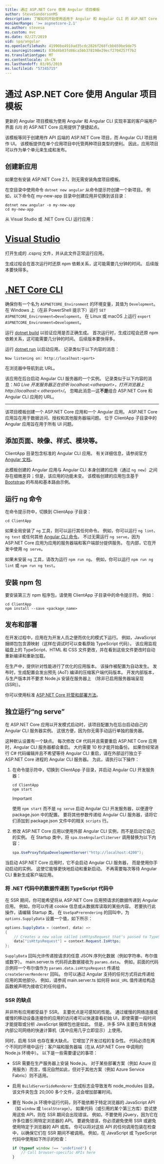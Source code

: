 ```yaml
---
title: 通过 ASP.NET Core 使用 Angular 项目模板
author: SteveSandersonMS
description: 了解如何开始使用适用于 Angular 和 Angular CLI 的 ASP.NET Core 单页应用程序 (SPA) 项目模板。
monikerRange: '>= aspnetcore-2.1'
ms.author: stevesa
ms.custom: mvc
ms.date: 02/27/2019
uid: spa/angular
ms.openlocfilehash: 41990be4910ad35cdc2826f268fcbb659be9de75
ms.sourcegitcommit: 036d4b03fd86ca5bb378198e29ecf2704257f7b2
ms.translationtype: MT
ms.contentlocale: zh-CN
ms.lasthandoff: 03/05/2019
ms.locfileid: "57345715"
---
```

# <a name="use-the-angular-project-template-with-aspnet-core"></a>通过 ASP.NET Core 使用 Angular 项目模板

更新的 Angular 项目模板为使用 Angular 和 Angular CLI 实现丰富的客户端用户界面 (UI) 的 ASP.NET Core 应用提供了便捷起点。

该模板等同于创建用作 API 后端的 ASP.NET Core 项目，而 Angular CLI 项目用作 UI。 该模板提供在单个应用项目中托管两种项目类型的便利。 因此，应用项目可以作为单个单元来生成和发布。

## <a name="create-a-new-app"></a>创建新应用

如果您有安装 ASP.NET Core 2.1，则无需安装角度项目模板。

在空目录中使用命令 `dotnet new angular` 从命令提示符创建一个新项目。 例如，以下命令在 my-new-app 目录中创建应用并切换到该目录：

```console
dotnet new angular -o my-new-app
cd my-new-app
```

从 Visual Studio 或 .NET Core CLI 运行应用：

# <a name="visual-studiotabvisual-studio"></a>[Visual Studio](#tab/visual-studio/)

打开生成的 .csproj 文件，并从此文件正常运行应用。

生成过程会在首次运行时还原 npm 依赖关系，这可能需要几分钟的时间。 后续版本要快得多。

# <a name="net-core-clitabnetcore-cli"></a>[.NET Core CLI](#tab/netcore-cli/)

确保你有一个名为 `ASPNETCORE_Environment` 的环境变量，其值为 `Development`。 在 Windows 上（在非 PowerShell 提示下）运行 `SET ASPNETCORE_Environment=Development`。 在 Linux 或 macOS 上运行 `export ASPNETCORE_Environment=Development`。

运行 [dotnet build](/dotnet/core/tools/dotnet-build) 以验证应用是否正确生成。 首次运行时，生成过程会还原 npm 依赖关系，这可能需要几分钟的时间。 后续版本要快得多。

运行 [dotnet run](/dotnet/core/tools/dotnet-run) 以启动应用。 记录类似于以下内容的消息：

```console
Now listening on: http://localhost:<port>
```

在浏览器中导航到此 URL。

该应用在后台启动 Angular CLI 服务器的一个实例。 记录类似于以下内容的消息：*NG Live 开发服务器正在侦听 localhost:&lt;otherport&gt;，打开浏览器上 http://localhost:&lt; otherport&gt;/*。 忽略此消息&mdash;这**不是**组合 ASP.NET Core 和 Angular CLI 应用的 URL。

---

该项目模板创建一个 ASP.NET Core 应用和一个 Angular 应用。 ASP.NET Core 应用旨在用于数据访问、授权和其他服务器端问题。 位于 ClientApp 子目录中的 Angular 应用旨在用于所有 UI 问题。

## <a name="add-pages-images-styles-modules-etc"></a>添加页面、映像、样式、模块等。

ClientApp 目录包含标准的 Angular CLI 应用。 有关详细信息，请参阅官方 [Angular 文档](https://github.com/angular/angular-cli/wiki)。

此模板创建的 Angular 应用与 Angular CLI 本身创建的应用（通过 `ng new`）之间存在细微差异；但是，该应用的功能未变。 该模板创建的应用包含基于 [Bootstrap](https://getbootstrap.com/) 的布局和基本路由示例。

## <a name="run-ng-commands"></a>运行 ng 命令

在命令提示符中，切换到 ClientApp 子目录：

```console
cd ClientApp
```

如果全局安装了 `ng` 工具，则可以运行其任何命令。 例如，你可以运行 `ng lint`、`ng test` 或任何其他 [Angular CLI 命令](https://github.com/angular/angular-cli/wiki#additional-commands)。 不过无需运行 `ng serve`，因为 ASP.NET Core 应用为应用的服务器端和客户端部分提供服务。 在内部，它在开发中使用 `ng serve`。

如果未安装 `ng` 工具，请改为运行 `npm run ng`。 例如，你可以运行 `npm run ng lint` 或 `npm run ng test`。

## <a name="install-npm-packages"></a>安装 npm 包

要安装第三方 npm 程序包，请使用 ClientApp 子目录中的命令提示符。 例如：

```console
cd ClientApp
npm install --save <package_name>
```

## <a name="publish-and-deploy"></a>发布和部署

在开发过程中，应用在为开发人员之便而优化的模式下运行。 例如，JavaScript 捆绑包包含源映射（这样在调试时可以查看原始 TypeScript 代码）。 该应用监视磁盘上的 TypeScript、HTML 和 CSS 文件更改，并在看到这些文件更改时自动重新编译和重新加载。

在生产中，提供针对性能进行了优化的应用版本。 该操作被配置为自动发生。 发布时，生成配置会发出预先 (AoT) 编译的压缩客户端代码版本。 开发内部版本，与生产版本并不要求 Node.js 安装在服务器上 （除非已启用服务器端呈现 (SSR)）。

你可以使用标准 [ASP.NET Core 托管和部署方法](xref:host-and-deploy/index)。

## <a name="run-ng-serve-independently"></a>独立运行“ng serve”

在 ASP.NET Core 应用以开发模式启动时，该项目配置为在后台启动自己的 Angular CLI 服务器实例。 这很方便，因为你无需手动运行单独的服务器。

这种默认设置有一个缺点。 每次修改 C# 代码并且需要重启 ASP.NET Core 应用时，Angular CLI 服务器都会重启。 大约需要 10 秒才能开始备份。 如果你经常进行 C# 代码编辑并且不希望等待 Angular CLI 重启，请在外部运行独立于 ASP.NET Core 进程的 Angular CLI 服务器。 为此，请执行以下操作：

1. 在命令提示符中，切换到 ClientApp 子目录，并启动 Angular CLI 开发服务器：

    ```console
    cd ClientApp
    npm start
    ```

    > [!IMPORTANT]
    > 使用 `npm start` 而不是 `ng serve` 启动 Angular CLI 开发服务器，以便遵守 package.json 中的配置。 要将其他参数传递给 Angular CLI 服务器，请将它们添加到 package.json 文件中的相关 `scripts` 行。

2. 修改 ASP.NET Core 应用以使用外部 Angular CLI 实例，而不是启动它自己的实例。 在 Startup 类中，将 `spa.UseAngularCliServer` 调用替换为以下内容：

    ```csharp
    spa.UseProxyToSpaDevelopmentServer("http://localhost:4200");
    ```

当启动 ASP.NET Core 应用时，它不会启动 Angular CLI 服务器， 而是使用你手动启动的实例。 这使它能够更快地启动和重新启动。 不再需要每次等待 Angular CLI 重新生成客户端应用。

### <a name="pass-data-from-net-code-into-typescript-code"></a>将 .NET 代码中的数据传递到 TypeScript 代码中

在 SSR 期间，你可能希望将从 ASP.NET Core 应用预请求的数据传递到 Angular 应用。 例如，你可以传递 cookie 信息或从数据库读取的某些内容。 若要执行此操作，请编辑 Startup 类。 在 `UseSpaPrerendering` 的回叫中，为 `options.SupplyData` 设置一个值，如下所示：

```csharp
options.SupplyData = (context, data) =>
{
    // Creates a new value called isHttpsRequest that's passed to TypeScript code
    data["isHttpsRequest"] = context.Request.IsHttps;
};
```

`SupplyData` 回叫允许传递按请求的任意 JSON 序列化数据（例如字符串、布尔值或数字）。 main.server.ts 代码将此数据接收为 `params.data`。 例如，前面的代码示例将一个布尔值作为 `params.data.isHttpsRequest` 传递给 `createServerRenderer` 回叫。 你可以通过 Angular 支持的任何方式将此传递给应用的其他部分。 例如，请参阅 main.server.ts 如何将 `BASE_URL` 值传递给构造函数被声明为接收它的任何组件。

### <a name="drawbacks-of-ssr"></a>SSR 的缺点

并非所有应用都受益于 SSR。 主要优点是可感知的性能。 通过缓慢的网络连接或缓慢的移动设备连接你的应用的访问者可以快速查看初始 UI，即使需要一段时间才能提取或分析 JavaScript 捆绑包也是如此。 但是，许多 SPA 主要在具有快速内部公司网络的快速计算机（其中应用几乎立即显示）上使用。

同时，启用 SSR 也存在重大缺点。 它增加了开发过程的复杂性。 代码必须在两个不同的环境中运行：客户端和服务器端（在从 ASP.NET Core 中调用的 Node.js 环境中）。 以下是一些需要谨记的事项：

* SSR 需要在生产服务器上安装 Node.js。 对于某些部署方案（例如 Azure 应用服务）而言，情况自然如此，但对于其他方案（例如 Azure Service Fabric）则不适用。
* 启用 `BuildServerSideRenderer` 生成标志会导致发布 node_modules 目录。 该文件夹包含 20,000 多个文件，这会增加部署时间。
* 要在 Node.js 环境中运行代码，则不能依赖于特定浏览器的 JavaScript API（如 `window` 或 `localStorage`）。 如果代码（或引用的某个第三方库）尝试使用这些 API，则在 SSR 期间会出现错误。 例如，不要使用 jQuery，因为它在许多位置引用特定浏览器的 API。 要避免错误，你必须避免使用 SSR 或避免使用特定于浏览器的 API 或库。 你可以将对这些 API 的任何调用包装在检查中，以确保它们在 SSR 期间不被调用。 例如，在 JavaScript 或 TypeScript 代码中使用如下所示的检查：

    ```javascript
    if (typeof window !== 'undefined') {
        // Call browser-specific APIs here
    }
    ```
